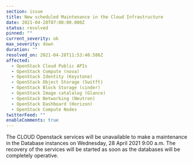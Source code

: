 ```yaml
---
section: issue
title: New scheduled Maintenance in the Cloud Infrastructure
date: 2021-04-28T07:00:00.000Z
status: resolved
pinned: ""
current_severity: ok
max_severity: down
duration: ""
resolved_on: 2021-04-28T11:53:40.586Z
affected:
  - OpenStack Cloud Public APIs
  - OpenStack Compute (nova)
  - OpenStack Identity (Keystone)
  - OpenStack Object Storage (Switft)
  - OpenStack Block Storage (cinder)
  - OpenStack Image catalalog (Glance)
  - OpenStack Networking (Neutron)
  - OpenStack Dashboard (Horizon)
  - OpenStack Compute Nodes
twitterFeed: ""
enableComments: true
---
```

The CLOUD Openstack services will be unavailable to make a maintenance in the Database instances on Wednesday, 28 April 2021 9:00 a.m. The recovery of the services will be started as soon as the databases will be completely operative.